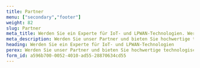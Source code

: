 ```yaml
---
title: Partner
menu: ["secondary","footer"]
weight: 82
slug: Partner
meta_title: Werden Sie ein Experte für IoT- und LPWAN-Technologien. Werden Sie ein Partner von HARDWARIO
meta_description: Werden Sie unser Partner und bieten Sie hochwertige technologische Lösungen unter Ihrer eigenen Marke.
heading: Werden Sie ein Experte für IoT- und LPWAN-Technologien
perex: Werden Sie unser Partner und bieten Sie hochwertige technologische Lösungen unter Ihrer eigenen Marke.
form_id: a596b700-0052-4010-ad55-28870634cd55
---
```

